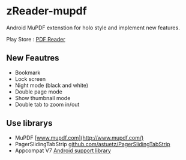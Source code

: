 zReader-mupdf
=============

Android MuPDF extenstion for holo style and implement new features.

Play Store : [PDF Reader](https://play.google.com/store/apps/details?id=com.zreader.main)

## New Feautres

* Bookmark
* Lock screen
* Night mode (black and white)
* Double page mode
* Show thumbnail mode
* Double tab to zoom in/out

## Use librarys

* MuPDF [www.mupdf.com](http://www.mupdf.com/)
* PagerSlidingTabStrip [github.com/astuetz/PagerSlidingTabStrip](https://github.com/astuetz/PagerSlidingTabStrip)
* Appcompat V7 [Android support library](https://developer.android.com/tools/support-library/features.html)
